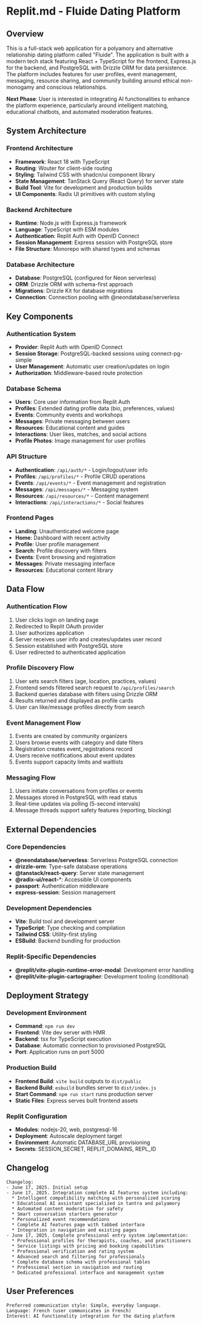 # Replit.md - Fluide Dating Platform

## Overview

This is a full-stack web application for a polyamory and alternative relationship dating platform called "Fluide". The application is built with a modern tech stack featuring React + TypeScript for the frontend, Express.js for the backend, and PostgreSQL with Drizzle ORM for data persistence. The platform includes features for user profiles, event management, messaging, resource sharing, and community building around ethical non-monogamy and conscious relationships.

**Next Phase**: User is interested in integrating AI functionalities to enhance the platform experience, particularly around intelligent matching, educational chatbots, and automated moderation features.

## System Architecture

### Frontend Architecture
- **Framework**: React 18 with TypeScript
- **Routing**: Wouter for client-side routing
- **Styling**: Tailwind CSS with shadcn/ui component library
- **State Management**: TanStack Query (React Query) for server state
- **Build Tool**: Vite for development and production builds
- **UI Components**: Radix UI primitives with custom styling

### Backend Architecture
- **Runtime**: Node.js with Express.js framework
- **Language**: TypeScript with ESM modules
- **Authentication**: Replit Auth with OpenID Connect
- **Session Management**: Express session with PostgreSQL store
- **File Structure**: Monorepo with shared types and schemas

### Database Architecture
- **Database**: PostgreSQL (configured for Neon serverless)
- **ORM**: Drizzle ORM with schema-first approach
- **Migrations**: Drizzle Kit for database migrations
- **Connection**: Connection pooling with @neondatabase/serverless

## Key Components

### Authentication System
- **Provider**: Replit Auth with OpenID Connect
- **Session Storage**: PostgreSQL-backed sessions using connect-pg-simple
- **User Management**: Automatic user creation/updates on login
- **Authorization**: Middleware-based route protection

### Database Schema
- **Users**: Core user information from Replit Auth
- **Profiles**: Extended dating profile data (bio, preferences, values)
- **Events**: Community events and workshops
- **Messages**: Private messaging between users
- **Resources**: Educational content and guides
- **Interactions**: User likes, matches, and social actions
- **Profile Photos**: Image management for user profiles

### API Structure
- **Authentication**: `/api/auth/*` - Login/logout/user info
- **Profiles**: `/api/profiles/*` - Profile CRUD operations
- **Events**: `/api/events/*` - Event management and registration
- **Messages**: `/api/messages/*` - Messaging system
- **Resources**: `/api/resources/*` - Content management
- **Interactions**: `/api/interactions/*` - Social features

### Frontend Pages
- **Landing**: Unauthenticated welcome page
- **Home**: Dashboard with recent activity
- **Profile**: User profile management
- **Search**: Profile discovery with filters
- **Events**: Event browsing and registration
- **Messages**: Private messaging interface
- **Resources**: Educational content library

## Data Flow

### Authentication Flow
1. User clicks login on landing page
2. Redirected to Replit OAuth provider
3. User authorizes application
4. Server receives user info and creates/updates user record
5. Session established with PostgreSQL store
6. User redirected to authenticated application

### Profile Discovery Flow
1. User sets search filters (age, location, practices, values)
2. Frontend sends filtered search request to `/api/profiles/search`
3. Backend queries database with filters using Drizzle ORM
4. Results returned and displayed as profile cards
5. User can like/message profiles directly from search

### Event Management Flow
1. Events are created by community organizers
2. Users browse events with category and date filters
3. Registration creates event_registrations record
4. Users receive notifications about event updates
5. Events support capacity limits and waitlists

### Messaging Flow
1. Users initiate conversations from profiles or events
2. Messages stored in PostgreSQL with read status
3. Real-time updates via polling (5-second intervals)
4. Message threads support safety features (reporting, blocking)

## External Dependencies

### Core Dependencies
- **@neondatabase/serverless**: Serverless PostgreSQL connection
- **drizzle-orm**: Type-safe database operations
- **@tanstack/react-query**: Server state management
- **@radix-ui/react-***: Accessible UI components
- **passport**: Authentication middleware
- **express-session**: Session management

### Development Dependencies
- **Vite**: Build tool and development server
- **TypeScript**: Type checking and compilation
- **Tailwind CSS**: Utility-first styling
- **ESBuild**: Backend bundling for production

### Replit-Specific Dependencies
- **@replit/vite-plugin-runtime-error-modal**: Development error handling
- **@replit/vite-plugin-cartographer**: Development tooling (conditional)

## Deployment Strategy

### Development Environment
- **Command**: `npm run dev`
- **Frontend**: Vite dev server with HMR
- **Backend**: tsx for TypeScript execution
- **Database**: Automatic connection to provisioned PostgreSQL
- **Port**: Application runs on port 5000

### Production Build
- **Frontend Build**: `vite build` outputs to `dist/public`
- **Backend Build**: `esbuild` bundles server to `dist/index.js`
- **Start Command**: `npm run start` runs production server
- **Static Files**: Express serves built frontend assets

### Replit Configuration
- **Modules**: nodejs-20, web, postgresql-16
- **Deployment**: Autoscale deployment target
- **Environment**: Automatic DATABASE_URL provisioning
- **Secrets**: SESSION_SECRET, REPLIT_DOMAINS, REPL_ID

## Changelog

```
Changelog:
- June 17, 2025. Initial setup
- June 17, 2025. Integration complete AI features system including:
  * Intelligent compatibility matching with personalized scoring
  * Educational AI assistant specialized in tantra and polyamory
  * Automated content moderation for safety
  * Smart conversation starters generator
  * Personalized event recommendations
  * Complete AI features page with tabbed interface
  * Integration in navigation and existing pages
- June 17, 2025. Complete professional entry system implementation:
  * Professional profiles for therapists, coaches, and practitioners
  * Service listings with pricing and booking capabilities
  * Professional verification and rating system
  * Advanced search and filtering for professionals
  * Complete database schema with professional tables
  * Professional section in navigation and routing
  * Dedicated professional interface and management system
```

## User Preferences

```
Preferred communication style: Simple, everyday language.
Language: French (user communicates in French)
Interest: AI functionality integration for the dating platform
```